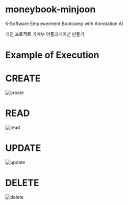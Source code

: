 # moneybook-minjoon

K-Software Empowerment Bootcamp
with Annotation AI

개인 프로젝트 가계부 어플리케이션 만들기


# Example of Execution

# CREATE
![create](https://github.com/project-serverless/moneybook-minjoon/assets/103498687/a0940826-ef8e-43db-af6f-dad5f32111b9)

# READ
![read](https://github.com/project-serverless/moneybook-minjoon/assets/103498687/1461b14e-f668-4331-a767-0acbfea292bc)

# UPDATE
![update](https://github.com/project-serverless/moneybook-minjoon/assets/103498687/e47e2716-c81e-4991-98e3-902e682a7434)

# DELETE
![delete](https://github.com/project-serverless/moneybook-minjoon/assets/103498687/762665a0-a776-4c25-9533-306d99a54d49)

